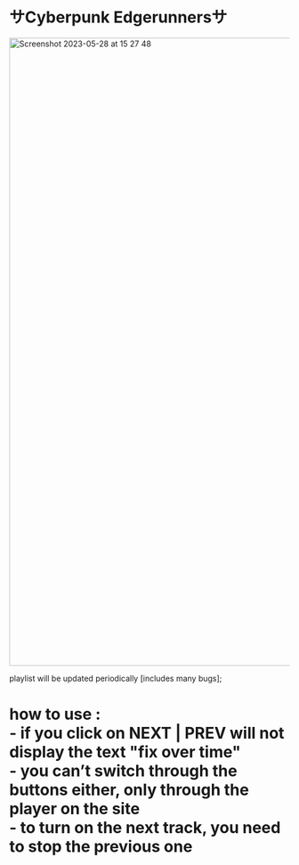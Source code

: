 # サCyberpunk Edgerunnersサ

<img width="1129" alt="Screenshot 2023-05-28 at 15 27 48" src="https://github.com/hpxxxhp/cyberpunk_songs_/assets/92604077/b254711d-9641-4995-aed1-dd9d941859b4">

playlist will be updated periodically [includes many bugs];

<h1>how to use :
  <br>
- if you click on NEXT | PREV will not display the text "fix over time"
    <br>
- you can’t switch through the buttons either, only through the player on the site
    <br>
- to turn on the next track, you need to stop the previous one</h1>
  <br>
